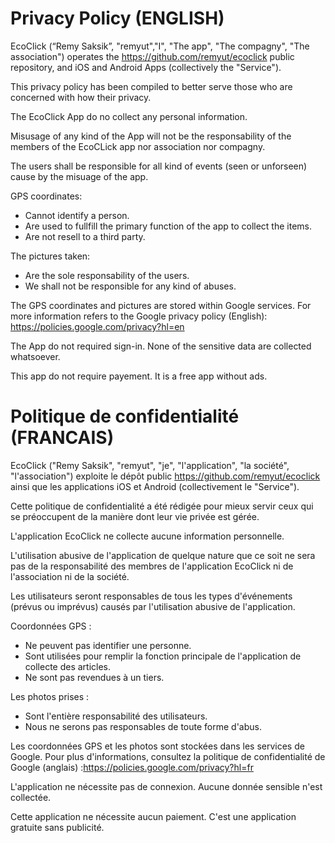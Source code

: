 # Privacy Policy (ENGLISH)

EcoClick (“Remy Saksik”, "remyut","I", "The app", "The compagny", "The association") operates the https://github.com/remyut/ecoclick public repository, and iOS and Android Apps (collectively the "Service").

This privacy policy has been compiled to better serve those who are concerned with how their privacy.

The EcoClick App do no collect any personal information.

Misusage of any kind of the App will not be the responsability of the members of the EcoCLick app nor association nor compagny.

The users shall be responsible for all kind of events (seen or unforseen) cause by the misuage of the app.

GPS coordinates:
- Cannot identify a person.
- Are used to fullfill the primary function of the app to collect the items.
- Are not resell to a third party.

The pictures taken:
- Are the sole responsability of the users.
- We shall not be responsible for any kind of abuses. 

The GPS coordinates and pictures are stored within Google services.  For more information refers to the Google privacy policy (English): https://policies.google.com/privacy?hl=en

The App do not required sign-in. None of the sensitive data are collected whatsoever.

This app do not require payement. It is a free app without ads.


# Politique de confidentialité (FRANCAIS)

EcoClick ("Remy Saksik", "remyut", "je", "l'application", "la société", "l'association") exploite le dépôt public https://github.com/remyut/ecoclick ainsi que les applications iOS et Android (collectivement le "Service").

Cette politique de confidentialité a été rédigée pour mieux servir ceux qui se préoccupent de la manière dont leur vie privée est gérée.

L'application EcoClick ne collecte aucune information personnelle.

L'utilisation abusive de l'application de quelque nature que ce soit ne sera pas de la responsabilité des membres de l'application EcoClick ni de l'association ni de la société.

Les utilisateurs seront responsables de tous les types d'événements (prévus ou imprévus) causés par l'utilisation abusive de l'application.

Coordonnées GPS :
- Ne peuvent pas identifier une personne.
- Sont utilisées pour remplir la fonction principale de l'application de collecte des articles.
- Ne sont pas revendues à un tiers.

Les photos prises :
- Sont l'entière responsabilité des utilisateurs.
- Nous ne serons pas responsables de toute forme d'abus.

Les coordonnées GPS et les photos sont stockées dans les services de Google. Pour plus d'informations, consultez la politique de confidentialité de Google (anglais) :https://policies.google.com/privacy?hl=fr

L'application ne nécessite pas de connexion. Aucune donnée sensible n'est collectée.

Cette application ne nécessite aucun paiement. C'est une application gratuite sans publicité.
